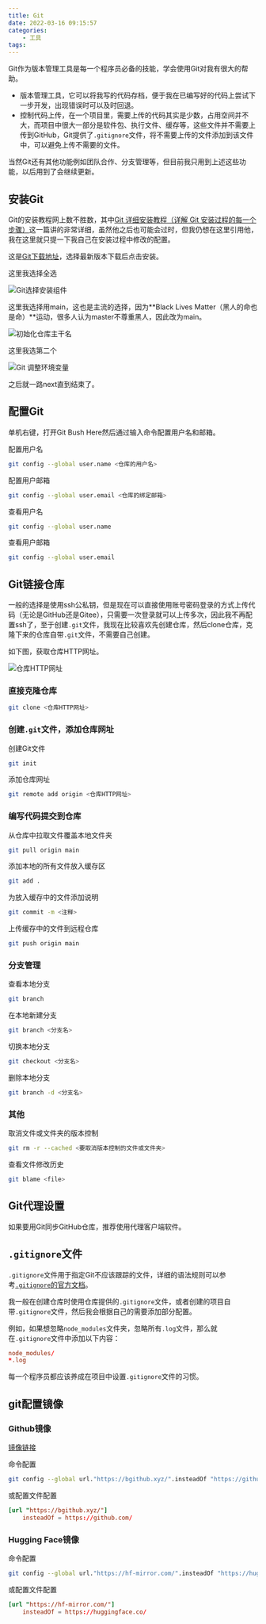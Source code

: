 ```yaml
---
title: Git
date: 2022-03-16 09:15:57
categories:
    - 工具
tags:
---
```


Git作为版本管理工具是每一个程序员必备的技能，学会使用Git对我有很大的帮助。

- 版本管理工具，它可以将我写的代码存档，便于我在已编写好的代码上尝试下一步开发，出现错误时可以及时回退。
- 控制代码上传，在一个项目里，需要上传的代码其实是少数，占用空间并不大，而项目中很大一部分是软件包、执行文件、缓存等，这些文件并不需要上传到GitHub，Git提供了`.gitignore`文件，将不需要上传的文件添加到该文件中，可以避免上传不需要的文件。

当然Git还有其他功能例如团队合作、分支管理等，但目前我只用到上述这些功能，以后用到了会继续更新。

<!--more-->

## 安装Git

Git的安装教程网上数不胜数，其中[Git 详细安装教程（详解 Git 安装过程的每一个步骤）](https://blog.csdn.net/mukes/article/details/115693833)这一篇讲的非常详细，虽然他之后也可能会过时，但我仍想在这里引用他，我在这里就只提一下我自己在安装过程中修改的配置。

这是[Git下载地址](https://git-scm.com/)，选择最新版本下载后点击安装。

这里我选择全选

![Git选择安装组件](1.png)

这里我选择用main，这也是主流的选择，因为**Black Lives Matter（黑人的命也是命）**运动，很多人认为master不尊重黑人，因此改为main。

![初始化仓库主干名](2.png)

这里我选第二个

![Git 调整环境变量](3.png)

之后就一路next直到结束了。

## 配置Git

单机右键，打开Git Bush Here然后通过输入命令配置用户名和邮箱。

配置用户名

```bash
git config --global user.name <仓库的用户名>
```

配置用户邮箱

```bash
git config --global user.email <仓库的绑定邮箱>
```

查看用户名

```bash
git config --global user.name
```

查看用户邮箱

```bash
git config --global user.email
```

## Git链接仓库

一般的选择是使用ssh公私钥，但是现在可以直接使用账号密码登录的方式上传代码（无论是GitHub还是Gitee），只需要一次登录就可以上传多次，因此我不再配置ssh了，至于创建`.git`文件，我现在比较喜欢先创建仓库，然后clone仓库，克隆下来的仓库自带`.git`文件，不需要自己创建。

如下图，获取仓库HTTP网址。

![仓库HTTP网址](4.png)

### 直接克隆仓库

```bash
git clone <仓库HTTP网址>
```

### 创建`.git`文件，添加仓库网址

创建Git文件

```bash
git init
```

添加仓库网址

```bash
git remote add origin <仓库HTTP网址>
```

### 编写代码提交到仓库

从仓库中拉取文件覆盖本地文件夹

```bash
git pull origin main
```

添加本地的所有文件放入缓存区

```bash
git add .
```

为放入缓存中的文件添加说明

```bash
git commit -m <注释>
```

上传缓存中的文件到远程仓库

```bash
git push origin main
```

### 分支管理

查看本地分支

```bash
git branch
```

在本地新建分支

```bash
git branch <分支名>
```

切换本地分支

```bash
git checkout <分支名>
```

删除本地分支

```bash
git branch -d <分支名>
```

### 其他

取消文件或文件夹的版本控制

```bash
git rm -r --cached <要取消版本控制的文件或文件夹>
```

查看文件修改历史

```bash
git blame <file>
```

## Git代理设置

如果要用Git同步GitHub仓库，推荐使用代理客户端软件。

## `.gitignore`文件

`.gitignore`文件用于指定Git不应该跟踪的文件，详细的语法规则可以参考[`.gitignore`的官方文档](https://git-scm.com/docs/gitignore/zh_HANS-CN)。

我一般在创建仓库时使用仓库提供的`.gitignore`文件，或者创建的项目自带`.gitignore`文件，然后我会根据自己的需要添加部分配置。

例如，如果想忽略`node_modules`文件夹，忽略所有`.log`文件，那么就在`.gitignore`文件中添加以下内容：

```conf .gitignore
node_modules/
*.log
```

每一个程序员都应该养成在项目中设置`.gitignore`文件的习惯。

## git配置镜像

### Github镜像

[镜像链接](https://freevaults.com/github-mirror-daily-updates.html)

命令配置

```bash
git config --global url."https://bgithub.xyz/".insteadOf "https://github.com/"
```

或配置文件配置

```conf .gitconfig
[url "https://bgithub.xyz/"]
    insteadOf = https://github.com/
```

### Hugging Face镜像

命令配置

```bash
git config --global url."https://hf-mirror.com/".insteadOf "https://huggingface.co/"
```

或配置文件配置

```conf .gitconfig
[url "https://hf-mirror.com/"]
    insteadOf = https://huggingface.co/
```
